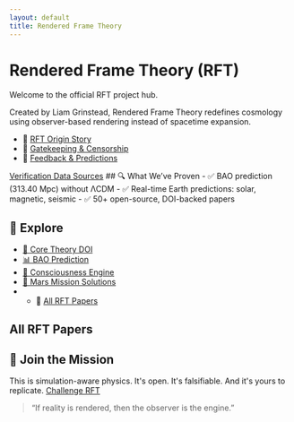 ```yaml
---
layout: default
title: Rendered Frame Theory
---
```


# Rendered Frame Theory (RFT)  
Welcome to the official RFT project hub.

Created by Liam Grinstead, Rendered Frame Theory redefines cosmology using observer-based rendering instead of spacetime expansion.
- 🧠 [RFT Origin Story](Story.md)
- 🚫 [Gatekeeping & Censorship](Gatekeeping.md)
- 💬 [Feedback & Predictions](Feedback.md)
<a href="datasources.html">
Verification Data Sources</a>
## 🔍 What We’ve Proven
- ✅ BAO prediction (313.40 Mpc) without ΛCDM
- ✅ Real-time Earth predictions: solar, magnetic, seismic
- ✅ 50+ open-source, DOI-backed papers

## 📂 Explore
- [📄 Core Theory DOI](https://doi.org/10.5281/zenodo.15597158)
- [📊 BAO Prediction](https://doi.org/10.5281/zenodo.15670096)
- [🧠 Consciousness Engine](https://doi.org/10.5281/zenodo.15540548)
- [🚀 Mars Mission Solutions](https://doi.org/10.5281/zenodo.15561784)
- - 📄 [All RFT Papers](papers/index.md)
## All RFT Papers
## 🧬 Join the Mission
This is simulation-aware physics. It's open. It's falsifiable. And it's yours to replicate.
<a href="challenge.html">Challenge RFT</a>
> “If reality is rendered, then the observer is the engine.”
